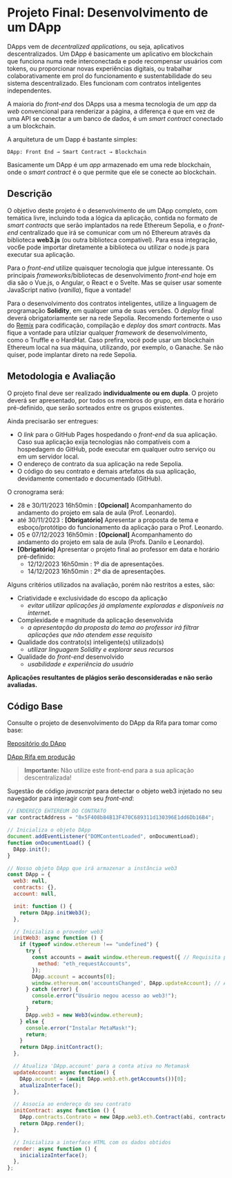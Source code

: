# Projeto Final: Desenvolvimento de um DApp

DApps vem de *decentralized applications*, ou seja, aplicativos descentralizados. Um DApp é basicamente um aplicativo em blockchain que funciona numa rede interconectada e pode recompensar usuários com tokens, ou proporcionar novas experiências digitais, ou trabalhar colaborativamente em prol do funcionamento e sustentabilidade do seu sistema descentralizado. Eles funcionam com contratos inteligentes independentes.

A maioria do *front-end* dos DApps usa a mesma tecnologia de um *app* da _web_ convencional para renderizar a página, a diferença é que em vez de uma API se conectar a um banco de dados, é um *smart contract* conectado a um blockchain. 

A arquitetura de um Dapp é bastante simples:

```DApp: Front End → Smart Contract → Blockchain```

Basicamente um DApp é um *app* armazenado em uma rede blockchain, onde o *smart contract* é o que permite que ele se conecte ao blockchain.


## Descrição

O objetivo deste projeto é o desenvolvimento de um DApp completo, com temática livre, incluindo toda a lógica da aplicação, contida no formato de _smart contracts_ que serão implantados na rede Ethereum Sepolia, e o *front-end* centralizado que irá se comunicar com um nó Ethereum através da biblioteca **web3.js** (ou outra biblioteca compatível). Para essa integração, voc6e pode importar diretamente a biblioteca ou utilizar o node.js para executar sua aplicação.

Para o *front-end* utilize quaisquer tecnologia que julgue interessante. Os principais *frameworks*/bibliotecas de desenvolvimento *front-end* hoje em dia são o Vue.js, o Angular, o React e o Svelte. Mas se quiser usar somente JavaScript nativo (_vanilla_), fique a vontade!

Para o desenvolvimento dos contratos inteligentes, utilize a linguagem de programação **Solidity**, em qualquer uma de suas versões. O *deploy* final deverá obrigatoriamente ser na rede Sepolia. Recomendo fortemente o uso do [Remix](https://remix.ethereum.org/) para codificação, compilação e _deploy_ dos _smart contracts_. Mas fique a vontade para utilziar qualquer _framework_ de desenvolvimento, como o Truffle e o HardHat. Caso prefira, vocë pode usar um blockchain Ethereum local na sua máquina, utilizando, por exemplo, o Ganache. Se não quiser, pode implantar direto na rede Sepolia.


## Metodologia e Avaliação

O projeto final deve ser realizado **individualmente ou em dupla**. O projeto deverá ser apresentado, por todos os membros do grupo, em data e horário pré-definido, que serão sorteados entre os grupos existentes.

Ainda precisarão ser entregues:

- O *link* para o GitHub Pages hospedando o *front-end* da sua aplicação. Caso sua aplicação exija tecnologias não compatíveis com a hospedagem do GitHub, pode executar em qualquer outro serviço ou em um servidor local.
- O endereço de contrato da sua aplicação na rede Sepolia.
- O código do seu contrato e demais artefatos da sua aplicação, devidamente comentado e documentado (GitHub).

O cronograma será:

- 28 e 30/11/2023 16h50min : **[Opcional]** Acompanhamento do andamento do projeto em sala de aula (Prof. Leonardo).
- até 30/11/2023 : **[Obrigatório]** Apresentar a proposta de tema e esboço/protótipo do funcionamento da aplicação para o Prof. Leonardo.
- 05 e 07/12/2023 16h50min : **[Opcional]** Acompanhamento do andamento do projeto em sala de aula (Profs. Danilo e Leonardo).
- **[Obrigatório]** Apresentar o projeto final ao professor em data e horário pré-definido:
    - 12/12/2023 16h50min : 1º dia de apresentações.
    - 14/12/2023 16h50min : 2º dia de apresentações.


Alguns critérios utilizados na avaliação, porém não restritos a estes, são:

- Criatividade e exclusividade do escopo da aplicação
    - *evitar utilizar aplicações já amplamente exploradas e disponíveis na internet.*
- Complexidade e magnitude da aplicação desenvolvida
    - *a apresentação da proposta do tema ao professor irá filtrar aplicações que não atendem esse requisito*
- Qualidade dos contrato(s) inteligente(s) utilizado(s)
    - *utilizar linguagem Solidity e explorar seus recursos*
- Qualidade do *front-end* desenvolvido
    - *usabilidade e experiência do usuário*

**Aplicações resultantes de plágios serão desconsideradas e não serão avaliadas.**

## Código Base

Consulte o projeto de desenvolvimento do DApp da Rifa para tomar como base: 

[Repositório do DApp](https://github.com/danilocurvelo/dapp-rifa)

[DApp Rifa em produção](https://danilocurvelo.github.io/dapp-rifa/)

> **Importante:** Não utilize este front-end para a sua aplicação descentralizada!

Sugestão de código *javascript* para detectar o objeto web3 injetado no seu navegador para interagir com seu *front-end*:

```javascript
// ENDEREÇO EHTEREUM DO CONTRATO
var contractAddress = "0x5F408b84B13F470C689311d130396E1dd6Db16B4";

// Inicializa o objeto DApp
document.addEventListener("DOMContentLoaded", onDocumentLoad);
function onDocumentLoad() {
  DApp.init();
}

// Nosso objeto DApp que irá armazenar a instância web3
const DApp = {
  web3: null,
  contracts: {},
  account: null,

  init: function () {
    return DApp.initWeb3();
  },

  // Inicializa o provedor web3
  initWeb3: async function () {
    if (typeof window.ethereum !== "undefined") {
      try {
        const accounts = await window.ethereum.request({ // Requisita primeiro acesso ao Metamask
          method: "eth_requestAccounts",
        });
        DApp.account = accounts[0];
        window.ethereum.on('accountsChanged', DApp.updateAccount); // Atualiza se o usuário trocar de conta no Metamaslk
      } catch (error) {
        console.error("Usuário negou acesso ao web3!");
        return;
      }
      DApp.web3 = new Web3(window.ethereum);
    } else {
      console.error("Instalar MetaMask!");
      return;
    }
    return DApp.initContract();
  },

  // Atualiza 'DApp.account' para a conta ativa no Metamask
  updateAccount: async function() {
    DApp.account = (await DApp.web3.eth.getAccounts())[0];
    atualizaInterface();
  },

  // Associa ao endereço do seu contrato
  initContract: async function () {
    DApp.contracts.Contrato = new DApp.web3.eth.Contract(abi, contractAddress);
    return DApp.render();
  },

  // Inicializa a interface HTML com os dados obtidos
  render: async function () {
    inicializaInterface();
  },
};
```
